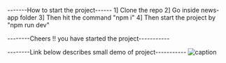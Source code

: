 -------How to start the project------
1] Clone the repo
2] Go inside news-app folder
3] Then hit the command "npm i"
4] Then start the project by "npm run dev"

--------Cheers !! you have started the project-----------

--------Link below describes small demo of project-----------
![caption](https://drive.google.com/file/d/1PZY5yo8-H2pGMq7wboVb-HgsgUnOghDs/view?usp=sharing)
